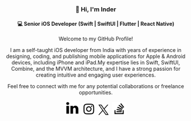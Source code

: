 <div align="center">
  <h3>👋 Hi, I'm Inder</h3>
  <h4>💻 Senior iOS Developer (Swift | SwiftUI | Flutter | React Native)</h4>
  <p>Welcome to my GitHub Profile!</p>
  <p>I am a self-taught iOS developer from India with years of experience in designing, coding, and publishing mobile applications for Apple & Android devices, including iPhone and iPad.My expertise lies in Swift, SwiftUI, Combine, and the MVVM architecture, and I have a strong passion for creating intuitive and engaging user experiences.</p>
  <p>Feel free to connect with me for any potential collaborations or freelance opportunities.</p>

  <a href="https://www.linkedin.com/in/inderjagdeo">
      <img src="Assets/icons/linkedin.png" width="40" height="40"></a>&nbsp;
  <a href="https://www.instagram.com/inder.jagdeo">
      <img src="Assets/icons/instagram.png" width="34" height="34"></a>&nbsp;
  <a href="https://x.com/_InderJagdeo">
      <img src="Assets/icons/twitter.png" width="30" height="30"></a>&nbsp;
  <a href="https://stackoverflow.com/users/7665968/inder-jagdeo">
      <img src="Assets/icons/stackoverflow.png" width="40" height="36"></a>
</div>

<!--
#### 👨🏻‍💻 [Github Portfolio](https://github.com/InderJagdeo/iOS-Developer-Portfolio)
<p><img align="left" src="https://github-readme-stats.vercel.app/api/top-langs?username=inderjagdeo&show_icons=true&locale=en&layout=compact" alt="inderjagdeo" /></p>
<p>&nbsp;<img align="center" src="https://github-readme-stats.vercel.app/api?username=inderjagdeo&show_icons=true&locale=en" alt="inderjagdeo" /></p>
<p><img align="center" src="https://github-readme-streak-stats.herokuapp.com/?user=inderjagdeo&" alt="inderjagdeo" /></p>
**InderJagdeo/InderJagdeo** is a ✨ _special_ ✨ repository because its `README.md` (this file) appears on your GitHub profile.

Here are some ideas to get you started:

- 🔭 I’m currently working on ...
- 🌱 I’m currently learning ...
- 👯 I’m looking to collaborate on ...
- 🤔 I’m looking for help with ...
- 💬 Ask me about ...
- 📫 How to reach me: ...
- 😄 Pronouns: ...
- ⚡ Fun fact: ...
-->
